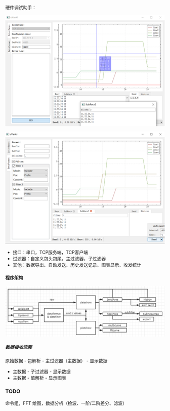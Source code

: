 硬件调试助手：

![image-20220703022526171](README.assets/snapshot1.png)

![image-20220703023131191](README.assets/snapshot2.png)

* 接口：串口，TCP服务端，TCP客户端
* 过滤器：自定义包头包尾，主过滤器，子过滤器
* 其他：数据导出、自动发送、历史发送记录、图表显示、收发统计

#### 程序架构

![sys](README.assets/sys-16567853472051.png)

##### 数据接收流程

原始数据 - 包解析 - 主过滤器（主数据） - 显示数据

* 主数据 - 子过滤器 - 显示数据
* 主数据 - 值解析 - 显示图表

### TODO

命令组，FFT 绘图，数据分析（检波、一阶/二阶差分、滤波）

